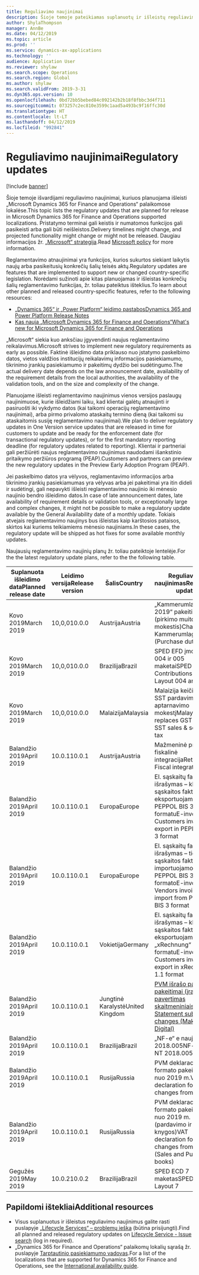 ```yaml
---
title: Reguliavimo naujinimai
description: Šioje temoje pateikiamas suplanuotų ir išleistų reguliavimo „Microsoft Dynamics 365 for Finance and Operations“ naujinimų sąrašas.
author: ShylaThompson
manager: AnnBe
ms.date: 04/12/2019
ms.topic: article
ms.prod: ''
ms.service: dynamics-ax-applications
ms.technology: ''
audience: Application User
ms.reviewer: shylaw
ms.search.scope: Operations
ms.search.region: Global
ms.author: shylaw
ms.search.validFrom: 2019-3-31
ms.dyn365.ops.version: 10
ms.openlocfilehash: 0bd72bb5bebed84c092142b2b18f8fbbc3d4f711
ms.sourcegitcommit: 073257c2ec810e3599c1aad5a493bc9f16ffc30d
ms.translationtype: HT
ms.contentlocale: lt-LT
ms.lasthandoff: 04/12/2019
ms.locfileid: "992841"
---
```

# <a name="regulatory-updates"></a><span data-ttu-id="2dd57-103">Reguliavimo naujinimai</span><span class="sxs-lookup"><span data-stu-id="2dd57-103">Regulatory updates</span></span>

[!include [banner](../includes/banner.md)]

<span data-ttu-id="2dd57-104">Šioje temoje išvardijami reguliavimo naujinimai, kuriuos planuojama išleisti „Microsoft Dynamics 365 for Finance and Operations“ palaikomose lokalėse.</span><span class="sxs-lookup"><span data-stu-id="2dd57-104">This topic lists the regulatory updates that are planned for release in Microsoft Dynamics 365 for Finance and Operations supported localizations.</span></span> <span data-ttu-id="2dd57-105">Pristatymo terminai gali keistis ir numatomos funkcijos gali pasikeisti arba gali būti neišleistos.</span><span class="sxs-lookup"><span data-stu-id="2dd57-105">Delivery timelines might change, and projected functionality might change or might not be released.</span></span> <span data-ttu-id="2dd57-106">Daugiau informacijos žr. [„Microsoft“ strategija](https://go.microsoft.com/fwlink/p/?linkid=2007332).</span><span class="sxs-lookup"><span data-stu-id="2dd57-106">Read [Microsoft policy](https://go.microsoft.com/fwlink/p/?linkid=2007332) for more information.</span></span> 

<span data-ttu-id="2dd57-107">Reglamentavimo atnaujinimai yra funkcijos, kurios sukurtos siekiant laikytis naujų arba pasikeitusių konkrečių šalių teisės aktų.</span><span class="sxs-lookup"><span data-stu-id="2dd57-107">Regulatory updates are features that are implemented to support new or changed country-specific legislation.</span></span> <span data-ttu-id="2dd57-108">Norėdami sužinoti apie kitas planuojamas ir išleistas konkrečių šalių reglamentavimo funkcijas, žr. toliau pateiktus išteklius.</span><span class="sxs-lookup"><span data-stu-id="2dd57-108">To learn about other planned and released country-specific features, refer to the following resources:</span></span>

- [<span data-ttu-id="2dd57-109">„Dynamics 365“ ir „Power Platform“ leidimo pastabos</span><span class="sxs-lookup"><span data-stu-id="2dd57-109">Dynamics 365 and Power Platform Release Notes</span></span>](https://docs.microsoft.com/business-applications-release-notes/index)
- [<span data-ttu-id="2dd57-110">Kas nauja „Microsoft Dynamics 365 for Finance and Operations“</span><span class="sxs-lookup"><span data-stu-id="2dd57-110">What's new for Microsoft Dynamics 365 for Finance and Operations</span></span>](../../fin-and-ops/get-started/whats-new-changed.md)

<span data-ttu-id="2dd57-111">„Microsoft“ siekia kuo anksčiau įgyvendinti naujus reglamentavimo reikalavimus.</span><span class="sxs-lookup"><span data-stu-id="2dd57-111">Microsoft strives to implement new regulatory requirements as early as possible.</span></span> <span data-ttu-id="2dd57-112">Faktinė išleidimo data priklauso nuo įstatymo paskelbimo datos, vietos valdžios institucijų reikalavimų informacijos pasiekiamumo, tikrinimo įrankių pasiekiamumo ir pakeitimų dydžio bei sudėtingumo.</span><span class="sxs-lookup"><span data-stu-id="2dd57-112">The actual delivery date depends on the law announcement date, availability of the requirement details from the local authorities, the availability of the validation tools, and on the size and complexity of the change.</span></span> 

<span data-ttu-id="2dd57-113">Planuojame išleisti reglamentavimo naujinimus vienos versijos paslaugų naujinimuose, kurie išleidžiami laiku, kad klientai galėtų atnaujinti ir pasiruošti iki vykdymo datos (kai taikomi operacijų reglamentavimo naujinimai), arba pirmo privalomo ataskaitų termino dieną (kai taikomi su ataskaitomis susiję reglamentavimo naujinimai).</span><span class="sxs-lookup"><span data-stu-id="2dd57-113">We plan to deliver regulatory updates in One Version service updates that are released in time for customers to update and be ready for the enforcement date (for transactional regulatory updates), or for the first mandatory reporting deadline (for regulatory updates related to reporting).</span></span> <span data-ttu-id="2dd57-114">Klientai ir partneriai gali peržiūrėti naujus reglamentavimo naujinimus naudodami išankstinio pritaikymo peržiūros programą (PEAP).</span><span class="sxs-lookup"><span data-stu-id="2dd57-114">Customers and partners can preview the new regulatory updates in the Preview Early Adoption Program (PEAP).</span></span>

<span data-ttu-id="2dd57-115">Jei paskelbimo datos yra vėlyvos, reglamentavimo informacijos arba tikrinimo įrankių pasiekiamumas yra vėlyvas arba jei pakeitimai yra itin dideli ir sudėtingi, gali nepavykti išleisti reglamentavimo naujinio iki mėnesio naujinio bendro išleidimo datos.</span><span class="sxs-lookup"><span data-stu-id="2dd57-115">In case of late announcement dates, late availability of requirement details or validation tools, or exceptionally large and complex changes, it might not be possible to make a regulatory update available by the General Availability date of a monthly update.</span></span> <span data-ttu-id="2dd57-116">Tokiais atvejais reglamentavimo naujinys bus išleistas kaip karštosios pataisos, skirtos kai kuriems teikiamiems mėnesio naujiniams.</span><span class="sxs-lookup"><span data-stu-id="2dd57-116">In these cases, the regulatory update will be shipped as hot fixes for some available monthly updates.</span></span>

<span data-ttu-id="2dd57-117">Naujausių reglamentavimo naujinių planų žr. toliau pateiktoje lentelėje.</span><span class="sxs-lookup"><span data-stu-id="2dd57-117">For the the latest regulatory update plans, refer to the the following table.</span></span> 

|<span data-ttu-id="2dd57-118">Suplanuota išleidimo data</span><span class="sxs-lookup"><span data-stu-id="2dd57-118">Planned release date</span></span>|<span data-ttu-id="2dd57-119">Leidimo versija</span><span class="sxs-lookup"><span data-stu-id="2dd57-119">Release version</span></span>|<span data-ttu-id="2dd57-120">Šalis</span><span class="sxs-lookup"><span data-stu-id="2dd57-120">Country</span></span>|<span data-ttu-id="2dd57-121">Reguliavimo naujinimas</span><span class="sxs-lookup"><span data-stu-id="2dd57-121">Regulatory update</span></span>|
|--------------------|---------------|-------|-------|
|      <span data-ttu-id="2dd57-122">Kovo 2019</span><span class="sxs-lookup"><span data-stu-id="2dd57-122">March 2019</span></span>          |   <span data-ttu-id="2dd57-123">10,0,0</span><span class="sxs-lookup"><span data-stu-id="2dd57-123">10.0.0</span></span>      | <span data-ttu-id="2dd57-124">Austrija</span><span class="sxs-lookup"><span data-stu-id="2dd57-124">Austria</span></span>      |   <span data-ttu-id="2dd57-125">„Kammerumlage 2019“ pakeitimai (pirkimo muito mokestis)</span><span class="sxs-lookup"><span data-stu-id="2dd57-125">Changes in Kammerumlage 2019 (Purchase duty)</span></span>    |
|      <span data-ttu-id="2dd57-126">Kovo 2019</span><span class="sxs-lookup"><span data-stu-id="2dd57-126">March 2019</span></span>          |   <span data-ttu-id="2dd57-127">10,0,0</span><span class="sxs-lookup"><span data-stu-id="2dd57-127">10.0.0</span></span>      |   <span data-ttu-id="2dd57-128">Brazilija</span><span class="sxs-lookup"><span data-stu-id="2dd57-128">Brazil</span></span>    |     <span data-ttu-id="2dd57-129">SPED EFD įmokos – 004 ir 005 maketai</span><span class="sxs-lookup"><span data-stu-id="2dd57-129">SPED EFD Contributions - Layout  004 and 005</span></span>  |
|      <span data-ttu-id="2dd57-130">Kovo 2019</span><span class="sxs-lookup"><span data-stu-id="2dd57-130">March 2019</span></span>          |   <span data-ttu-id="2dd57-131">10,0,0</span><span class="sxs-lookup"><span data-stu-id="2dd57-131">10.0.0</span></span>      |    <span data-ttu-id="2dd57-132">Malaizija</span><span class="sxs-lookup"><span data-stu-id="2dd57-132">Malaysia</span></span>     |<span data-ttu-id="2dd57-133">Malaizija keičia GST į SST pardavimo ir aptarnavimo mokestį</span><span class="sxs-lookup"><span data-stu-id="2dd57-133">Malaysia replaces GST with SST sales & service tax</span></span>        |
|      <span data-ttu-id="2dd57-134">Balandžio 2019</span><span class="sxs-lookup"><span data-stu-id="2dd57-134">April 2019</span></span>          |   <span data-ttu-id="2dd57-135">10.0.1</span><span class="sxs-lookup"><span data-stu-id="2dd57-135">10.0.1</span></span>      |    <span data-ttu-id="2dd57-136">Austrija</span><span class="sxs-lookup"><span data-stu-id="2dd57-136">Austria</span></span>     |<span data-ttu-id="2dd57-137">Mažmeninė prekyba – fiskalinė integracija</span><span class="sxs-lookup"><span data-stu-id="2dd57-137">Retail - Fiscal integration</span></span>         |
|      <span data-ttu-id="2dd57-138">Balandžio 2019</span><span class="sxs-lookup"><span data-stu-id="2dd57-138">April 2019</span></span>          |   <span data-ttu-id="2dd57-139">10.0.1</span><span class="sxs-lookup"><span data-stu-id="2dd57-139">10.0.1</span></span>      |    <span data-ttu-id="2dd57-140">Europa</span><span class="sxs-lookup"><span data-stu-id="2dd57-140">Europe</span></span>     |<span data-ttu-id="2dd57-141">El. sąskaitų faktūrų išrašymas – klientų sąskaitos faktūros eksportuojamos PEPPOL BIS 3 formatu</span><span class="sxs-lookup"><span data-stu-id="2dd57-141">E-invoicing - Customers invoices export in PEPPOL BIS 3 format</span></span>         |
|      <span data-ttu-id="2dd57-142">Balandžio 2019</span><span class="sxs-lookup"><span data-stu-id="2dd57-142">April 2019</span></span>          |   <span data-ttu-id="2dd57-143">10.0.1</span><span class="sxs-lookup"><span data-stu-id="2dd57-143">10.0.1</span></span>      |    <span data-ttu-id="2dd57-144">Europa</span><span class="sxs-lookup"><span data-stu-id="2dd57-144">Europe</span></span>     |<span data-ttu-id="2dd57-145">El. sąskaitų faktūrų išrašymas – tiekėjų sąskaitos faktūros importuojamos iš PEPPOL BIS 3 formato</span><span class="sxs-lookup"><span data-stu-id="2dd57-145">E-invoicing - Vendors invoices import from PEPPOL BIS 3 format</span></span>         |
|      <span data-ttu-id="2dd57-146">Balandžio 2019</span><span class="sxs-lookup"><span data-stu-id="2dd57-146">April 2019</span></span>          |   <span data-ttu-id="2dd57-147">10.0.1</span><span class="sxs-lookup"><span data-stu-id="2dd57-147">10.0.1</span></span>      |   <span data-ttu-id="2dd57-148">Vokietija</span><span class="sxs-lookup"><span data-stu-id="2dd57-148">Germany</span></span>     |<span data-ttu-id="2dd57-149">El. sąskaitų faktūrų išrašymas – klientų sąskaitos faktūros eksportuojamos „xRechnung“ 1.1 formatu</span><span class="sxs-lookup"><span data-stu-id="2dd57-149">E-invoicing - Customers invoices export in xRechnung 1.1 format</span></span>         |
|      <span data-ttu-id="2dd57-150">Balandžio 2019</span><span class="sxs-lookup"><span data-stu-id="2dd57-150">April 2019</span></span>          |   <span data-ttu-id="2dd57-151">10.0.1</span><span class="sxs-lookup"><span data-stu-id="2dd57-151">10.0.1</span></span>      |    <span data-ttu-id="2dd57-152">Jungtinė Karalystė</span><span class="sxs-lookup"><span data-stu-id="2dd57-152">United Kingdom</span></span>     |[<span data-ttu-id="2dd57-153">PVM išrašo pateikimo pakeitimai (įrašų pavertimas skaitmeniniais)</span><span class="sxs-lookup"><span data-stu-id="2dd57-153">VAT Statement submission changes (Making Tax Digital)</span></span>](emea-gbr-mtd-vat-integration.md)    |    
|      <span data-ttu-id="2dd57-154">Balandžio 2019</span><span class="sxs-lookup"><span data-stu-id="2dd57-154">April 2019</span></span>          |   <span data-ttu-id="2dd57-155">10.0.1</span><span class="sxs-lookup"><span data-stu-id="2dd57-155">10.0.1</span></span>      |    <span data-ttu-id="2dd57-156">Brazilija</span><span class="sxs-lookup"><span data-stu-id="2dd57-156">Brazil</span></span>     |<span data-ttu-id="2dd57-157">„NF-e“ e nauja NT 2018.005</span><span class="sxs-lookup"><span data-stu-id="2dd57-157">NF-e new NT 2018.005</span></span>         |
|      <span data-ttu-id="2dd57-158">Balandžio 2019</span><span class="sxs-lookup"><span data-stu-id="2dd57-158">April 2019</span></span>          |   <span data-ttu-id="2dd57-159">10.0.1</span><span class="sxs-lookup"><span data-stu-id="2dd57-159">10.0.1</span></span>      |    <span data-ttu-id="2dd57-160">Rusija</span><span class="sxs-lookup"><span data-stu-id="2dd57-160">Russia</span></span>     |<span data-ttu-id="2dd57-161">PVM deklaracijos formato pakeitimai nuo 2019 m.</span><span class="sxs-lookup"><span data-stu-id="2dd57-161">VAT declaration format changes from 2019</span></span>         |
|      <span data-ttu-id="2dd57-162">Balandžio 2019</span><span class="sxs-lookup"><span data-stu-id="2dd57-162">April 2019</span></span>          |   <span data-ttu-id="2dd57-163">10.0.1</span><span class="sxs-lookup"><span data-stu-id="2dd57-163">10.0.1</span></span>      |    <span data-ttu-id="2dd57-164">Rusija</span><span class="sxs-lookup"><span data-stu-id="2dd57-164">Russia</span></span>     |<span data-ttu-id="2dd57-165">PVM deklaracijos formato pakeitimai nuo 2019 m. (pardavimo ir pirkimo knygos)</span><span class="sxs-lookup"><span data-stu-id="2dd57-165">VAT declaration format changes from 2019 (Sales and Purchase books)</span></span> 
|      <span data-ttu-id="2dd57-166">Gegužės 2019</span><span class="sxs-lookup"><span data-stu-id="2dd57-166">May 2019</span></span>            |   <span data-ttu-id="2dd57-167">10.0.2</span><span class="sxs-lookup"><span data-stu-id="2dd57-167">10.0.2</span></span>      | <span data-ttu-id="2dd57-168">Brazilija</span><span class="sxs-lookup"><span data-stu-id="2dd57-168">Brazil</span></span>      |   <span data-ttu-id="2dd57-169">SPED ECD 7 maketas</span><span class="sxs-lookup"><span data-stu-id="2dd57-169">SPED ECD Layout 7</span></span>   |


## <a name="additional-resources"></a><span data-ttu-id="2dd57-170">Papildomi ištekliai</span><span class="sxs-lookup"><span data-stu-id="2dd57-170">Additional resources</span></span>
- <span data-ttu-id="2dd57-171">Visus suplanuotus ir išleistus reguliavimo naujinimus galite rasti puslapyje [„Lifecycle Services“ – problemų ieška](https://lcs.dynamics.com/Logon/Index) (būtina prisijungti).</span><span class="sxs-lookup"><span data-stu-id="2dd57-171">Find all planned and released regulatory updates on [Lifecycle Service - Issue search](https://lcs.dynamics.com/Logon/Index) (log in required).</span></span>
- <span data-ttu-id="2dd57-172">„Dynamics 365 for Finance and Operations“ palaikomų lokalių sąrašą žr. puslapyje [Tarptautinio pasiekiamumo vadovas](https://aka.ms/dynamics_365_international_availability_deck).</span><span class="sxs-lookup"><span data-stu-id="2dd57-172">For a list of the localizations that are supported for Dynamics 365 for Finance and Operations, see the [International availability guide](https://aka.ms/dynamics_365_international_availability_deck).</span></span>

